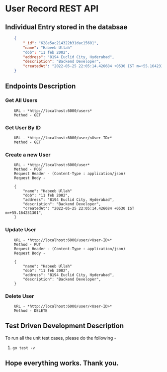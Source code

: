 # User Record REST API

## Individual Entry stored in the databsae

```json
    {
        "_id": "628e5ac214322b31dac15601",
        "name": "Habeeb Ullah"
        "dob": "11 feb 2002",
        "address": "8194 Euclid City, Hyderabad",
        "description": "Backend Developer",
        "createdAt": "2022-05-25 22:05:14.426684 +0530 IST m=+55.164231301",
    }
```

## Endpoints Description

### Get All Users

```
    URL - *http://localhost:6000/users*
    Method - GET
```

### Get User By ID

```
    URL - *http://localhost:6000/user/<User-ID>*
    Method - GET
```

### Create a new User

```
    URL - *http://localhost:6000/user*
    Method - POST
    Request Header - (Content-Type : application/json)
    Request Body - 

    {
        "name": "Habeeb Ullah"
        "dob": "11 feb 2002",
        "address": "8194 Euclid City, Hyderabad",
        "description": "Backend Developer",
        "createdAt": "2022-05-25 22:05:14.426684 +0530 IST m=+55.164231301",
    }

```


### Update User

```
    URL - *http://localhost:6000/user/<User-ID>*
    Method - PUT
    Request Header - (Content-Type : application/json)
    Request Body - 

    {
        "name": "Habeeb Ullah"
        "dob": "11 feb 2002",
        "address": "8194 Euclid City, Hyderabad",
        "description": "Backend Developer",
    }
```

### Delete User

```
    URL - *http://localhost:6000/user/<User-ID>*
    Method - DELETE
```

## Test Driven Development Description

To run all the unit test cases, please do the following -

1. `go test -v`

## Hope everything works. Thank you.
